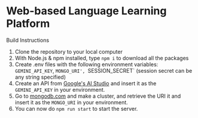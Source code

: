 # Web-based Language Learning Platform
 
Build Instructions

1. Clone the repository to your local computer
2. With Node.js & npm installed, type `npm i` to download all the packages
3. Create .env files with the following environment variables: `GEMINI_API_KEY`, `MONGO_URI', `SESSION_SECRET` (session secret can be any string specified)
4. Create an API from [Google's AI Studio](https://ai.google.dev/gemini-api/docs/api-key) and insert it as the `GEMINI_API_KEY` in your environment.
5. Go to [mongodb.com](https://cloud.mongodb.com/) and make a cluster, and retrieve the URI it and insert it as the `MONGO_URI` in your environment.
6. You can now do `npm run start` to start the server.
